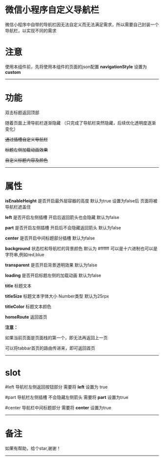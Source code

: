 # 微信小程序自定义导航栏

微信小程序中自带的导航栏因无法自定义而无法满足需求，所以需要自己封装一个导航栏，以实现不同的需求


# 注意

使用本组件前，先将使用本组件的页面的json配置
**navigationStyle**
设置为 **custom**

***

# 功能

双击标题返回顶部

随着页面上滑导航栏逐渐隐藏 （只完成了导航栏突然隐藏，后续优化透明度逐渐变化）

~~通过插槽自定义导航栏~~

~~标题左侧加载动画效果~~

~~自定义标题内容及颜色~~


***

# 属性

**isEnableHeight**
是否开启最外层容器的高度 默认为true 设置为false后 页面将被导航栏遮盖住 

**left**
是否开启左侧插槽 开启后返回箭头也会隐藏 默认为false

**part**
是否开启左侧插槽  开启后不会隐藏返回箭头  默认为false

**center**
是否开启中间标题部分插槽  默认为false

**background**
状态栏和导航栏的背景颜色 默认为 #ffffff  可以是十六进制也可以是字符串,例如red,blue

**transparent**
是否开启背景透明效果 默认为false 

**loading**
是否开启标题左侧的加载动画 默认为false

**title**
标题文本

**titleSize**
标题文本字体大小 Number类型 默认为25rpx

**titleColor**
标题文本颜色

**homeRoute**
返回首页 

**注意：**

如果当前页面是页面栈的第一个，即无法再返回上一页

可以将tabbar首页的路由传进来，即可返回首页

***


# slot

#left  导航栏左侧返回按钮部分  需要将 **left** 设置为 true  

#part  导航栏左侧插槽 不会隐藏左侧箭头  需要将 **part** 设置为true 

#center  导航栏中间标题部分   需要将 **center** 设置为true



***

# 备注

如果有帮助，给个star,谢谢！

***

	

